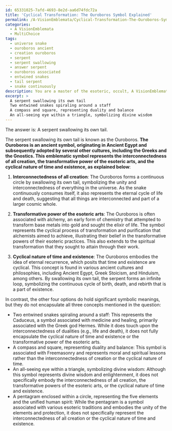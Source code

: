 ```yaml
---
id: 65331025-7afd-4693-8e2d-aa6d74fdc72a
title: 'Cyclical Transformation: The Ouroboros Symbol Explained'
permalink: /A-VisionEmblemata/Cyclical-Transformation-The-Ouroboros-Symbol-Explained/
categories:
  - A VisionEmblemata
  - MultiChoice
tags:
  - universe snake
  - ouroboros ancient
  - creation ouroboros
  - serpent
  - serpent swallowing
  - answer serpent
  - ouroboros associated
  - entwined snakes
  - tail serpent
  - snake continuously
description: You are a master of the esoteric, occult, A VisionEmblemata and education, you have written many textbooks on the subject. Respond to the multiple choice question first with the answer, then, fully explain the context of your rational, reasoning, and chain of thought in coming to the determination you have for that answer. Explain related concepts, formulas, or historical context relevant to this conclusion, giving a lesson on the topic to explain the reasoning afterwards.
excerpt: >
  A serpent swallowing its own tail
  Two entwined snakes spiraling around a staff
  A compass and square, representing duality and balance
  An all-seeing eye within a triangle, symbolizing divine wisdom
---
```

The answer is: A serpent swallowing its own tail.

The serpent swallowing its own tail is known as the Ouroboros. **The Ouroboros is an ancient symbol, originating in Ancient Egypt and subsequently adopted by several other cultures, including the Greeks and the Gnostics. This emblematic symbol represents the interconnectedness of all creation, the transformative power of the esoteric arts, and the cyclical nature of time and existence, as explained below**:

1. ****Interconnectedness of all creation****: The Ouroboros forms a continuous circle by swallowing its own tail, symbolizing the unity and interconnectedness of everything in the universe. As the snake continuously consumes itself, it also represents the eternal cycle of life and death, suggesting that all things are interconnected and part of a larger cosmic whole.

2. ****Transformative power of the esoteric arts****: The Ouroboros is often associated with alchemy, an early form of chemistry that attempted to transform base metals into gold and sought the elixir of life. The symbol represents the cyclical process of transformation and purification that alchemists aimed to achieve, illustrating their belief in the transformative powers of their esoteric practices. This also extends to the spiritual transformation that they sought to attain through their work.

3. ****Cyclical nature of time and existence****: The Ouroboros embodies the idea of eternal recurrence, which posits that time and existence are cyclical. This concept is found in various ancient cultures and philosophies, including Ancient Egypt, Greek Stoicism, and Hinduism, among others. By swallowing its own tail, the serpent forms an infinite loop, symbolizing the continuous cycle of birth, death, and rebirth that is a part of existence.

In contrast, the other four options do hold significant symbolic meanings, but they do not encapsulate all three concepts mentioned in the question:

- Two entwined snakes spiraling around a staff: This represents the Caduceus, a symbol associated with medicine and healing, primarily associated with the Greek god Hermes. While it does touch upon the interconnectedness of dualities (e.g., life and death), it does not fully encapsulate the cyclical nature of time and existence or the transformative power of the esoteric arts.
- A compass and square, representing duality and balance: This symbol is associated with Freemasonry and represents moral and spiritual lessons rather than the interconnectedness of creation or the cyclical nature of time.
- An all-seeing eye within a triangle, symbolizing divine wisdom: Although this symbol represents divine wisdom and enlightenment, it does not specifically embody the interconnectedness of all creation, the transformative powers of the esoteric arts, or the cyclical nature of time and existence.
- A pentagram enclosed within a circle, representing the five elements and the unified human spirit: While the pentagram is a symbol associated with various esoteric traditions and embodies the unity of the elements and protection, it does not specifically represent the interconnectedness of all creation or the cyclical nature of time and existence.
